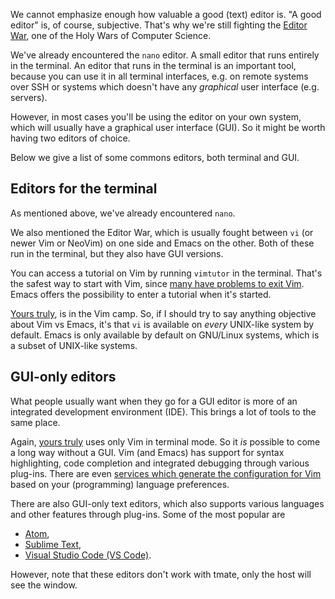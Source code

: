 
We cannot emphasize enough how valuable a good (text) editor is. "A good 
editor" is, of course, subjective. That's why we're still fighting the [Editor 
War][editor-war], one of the Holy Wars of Computer Science.

[editor-war]: https://en.wikipedia.org/wiki/Editor_war

We've already encountered the `nano` editor. A small editor that runs entirely 
in the terminal. An editor that runs in the terminal is an important tool, 
because you can use it in all terminal interfaces, e.g. on remote systems over 
SSH or systems which doesn't have any *graphical* user interface (e.g. 
servers).

However, in most cases you'll be using the editor on your own system, which 
will usually have a graphical user interface (GUI). So it might be worth having 
two editors of choice.

Below we give a list of some commons editors, both terminal and GUI.


## Editors for the terminal

As mentioned above, we've already encountered `nano`.

We also mentioned the Editor War, which is usually fought between `vi` (or 
newer Vim or NeoVim) on one side and Emacs on the other. Both of these run in 
the terminal, but they also have GUI versions.

You can access a tutorial on Vim by running `vimtutor` in the terminal. That's 
the safest way to start with Vim, since [many have problems to exit 
Vim][sx-exit-vim]. Emacs offers the possibility to enter a tutorial when it's 
started.

[sx-exit-vim]: https://stackoverflow.blog/2017/05/23/stack-overflow-helping-one-million-developers-exit-vim/

[Yours truly][dbosk], is in the Vim camp. So, if I should try to say anything 
objective about Vim vs Emacs, it's that `vi` is available on *every* UNIX-like 
system by default. Emacs is only available by default on GNU/Linux systems, 
which is a subset of UNIX-like systems.

[dbosk]: https://daniel.bosk.se


## GUI-only editors

What people usually want when they go for a GUI editor is more of an integrated 
development environment (IDE). This brings a lot of tools to the same place.

Again, [yours truly][dbosk] uses only Vim in terminal mode. So it *is* possible 
to come a long way without a GUI. Vim (and Emacs) has support for syntax 
highlighting, code completion and integrated debugging through various 
plug-ins. There are even [services which generate the configuration for 
Vim][vim-bootstrap] based on your (programming) language preferences.

[vim-bootstrap]: https://vim-bootstrap.com/

There are also GUI-only text editors, which also supports various languages and 
other features through plug-ins. Some of the most popular are

 - [Atom](https://atom.io/),
 - [Sublime Text](https://www.sublimetext.com/),
 - [Visual Studio Code (VS Code)](https://code.visualstudio.com/).

However, note that these editors don't work with tmate, only the host will see 
the window.
